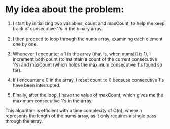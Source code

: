 # My idea about the problem:

1. I start by initializing two variables, count and maxCount, to help me keep track of consecutive 1's in the binary array.

2. I then proceed to loop through the nums array, examining each element one by one.

3. Whenever I encounter a 1 in the array (that is, when nums[i] is 1), I increment both count (to maintain a count of the current consecutive 1's) and maxCount (which holds the maximum consecutive 1's found so far).

4. If I encounter a 0 in the array, I reset count to 0 because consecutive 1's have been interrupted.

5. Finally, after the loop, I have the value of maxCount, which gives me the maximum consecutive 1's in the array.

This algorithm is efficient with a time complexity of O(n), where n represents the length of the nums array, as it only requires a single pass through the array.